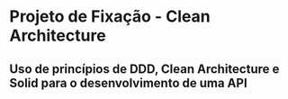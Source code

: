 # Projeto de Fixação - Clean Architecture 

## Uso de princípios de DDD, Clean Architecture e Solid para o desenvolvimento de uma API 

